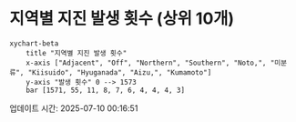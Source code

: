 # 지역별 지진 발생 횟수 (상위 10개)

```mermaid
xychart-beta
    title "지역별 지진 발생 횟수"
    x-axis ["Adjacent", "Off", "Northern", "Southern", "Noto,", "미분류", "Kiisuido", "Hyuganada", "Aizu,", "Kumamoto"]
    y-axis "발생 횟수" 0 --> 1573
    bar [1571, 55, 11, 8, 7, 6, 4, 4, 4, 3]
```

업데이트 시간: 2025-07-10 00:16:51
